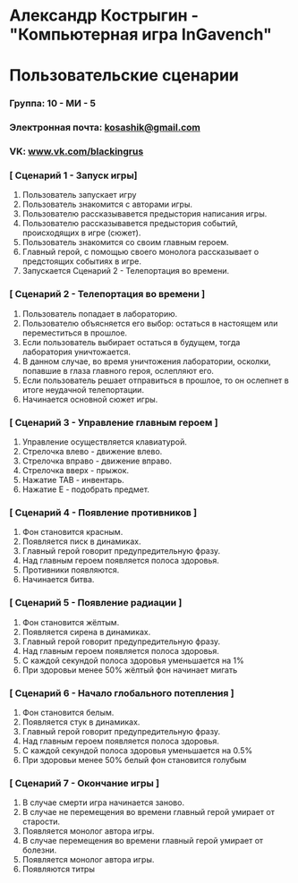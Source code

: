 # Александр Кострыгин - "Компьютерная игра InGavench"
# Пользовательские сценарии

### Группа: 10 - МИ - 5
### Электронная почта: kosashik@gmail.com
### VK: www.vk.com/blackingrus

### [ Сценарий 1 - Запуск игры]

1. Пользователь запускает игру
2. Пользователь знакомится с авторами игры.
3. Пользователю рассказывавется предыстория написания игры. 
4. Пользователю рассказывавется предыстория событий, происходящих в игре (сюжет).
5. Пользователь знакомится со своим главным героем.
6. Главный герой, с помощью своего монолога рассказывает о предстоящих событиях в игре.
7. Запускается Сценарий 2 - Телепортация во времени.

### [ Сценарий 2 - Телепортация во времени ]

1. Пользователь попадает в лабораторию.
2. Пользователю объясняется его выбор: остаться в настоящем или переместиться в прошлое.
3. Если пользователь выбирает остаться в будущем, тогда лаборатория уничтожается.
4. В данном случае, во время уничтожения лаборатории, осколки, попавшие в глаза главного героя, ослепляют его.
5. Если пользователь решает отправиться в прошлое, то он ослепнет в итоге неудачной телепортации.
6. Начинается основной сюжет игры.

### [ Сценарий 3 - Управление главным героем ]

1. Управление осуществляется клавиатурой.
2. Стрелочка влево - движение влево.
3. Стрелочка вправо - движение вправо.
4. Стрелочка вверх - прыжок.
5. Нажатие TAB - инвентарь.
6. Нажатие E - подобрать предмет.

### [ Сценарий 4 - Появление противников ]

1. Фон становится красным.
2. Появляется писк в динамиках.
3. Главный герой говорит предупредительную фразу.
4. Над главным героем появляется полоса здоровья.
5. Противники появляются.
6. Начинается битва.

### [ Сценарий 5 - Появление радиации ]

1. Фон становится жёлтым.
2. Появляется сирена в динамиках.
3. Главный герой говорит предупредительную фразу.
4. Над главным героем появляется полоса здоровья.
5. С каждой секундой полоса здоровья уменьшается на 1%
6. При здоровьи менее 50% жёлтый фон начинает мигать

### [ Сценарий 6 - Начало глобального потепления ]

1. Фон становится белым.
2. Появляется стук в динамиках.
3. Главный герой говорит предупредительную фразу.
4. Над главным героем появляется полоса здоровья.
5. С каждой секундой полоса здоровья уменьшается на 0.5%
6. При здоровьи менее 50% белый фон становится голубым

### [ Сценарий 7 - Окончание игры ]

1. В случае смерти игра начинается заново.
2. В случае не перемещения во времени главный герой умирает от старости.
3. Появляется монолог автора игры.
4. В случае перемещения во времени главный герой умирает от болезни.
5. Появляется монолог автора игры.
6. Появляются титры
